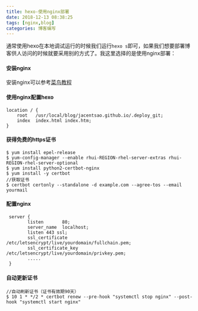 ```yaml
---
title: hexo-使用nginx部署
date: 2018-12-13 08:38:25
tags: [nginx,blog]
categories: 博客编写
---
```


通常使用hexo在本地调试运行的时候我们运行`hexo s`即可，如果我们想要部署博客供人访问的时候就要采用别的方式了。我这里选择的是使用nginx部署：


#### 安装nginx

安装nginx可以参考[菜鸟教程](http://www.runoob.com/linux/nginx-install-setup.html)

#### 使用nginx配置hexo

``` nginx
location / {
    root   /usr/local/blog/jacentsao.github.io/.deploy_git;
    index  index.html index.htm;
}
```

#### 获得免费的https证书

```shell
$ yum install epel-release
$ yum-config-manager --enable rhui-REGION-rhel-server-extras rhui-REGION-rhel-server-optional
$ yum install python2-certbot-nginx
$ yum install -y certbot
//获取证书
$ certbot certonly --standalone -d example.com --agree-tos --email yourmail
```

#### 配置nginx

```nginx
 server {
        listen       80;
        server_name  localhost;
        listen 443 ssl;
        ssl_certificate /etc/letsencrypt/live/yourdomain/fullchain.pem;
        ssl_certificate_key /etc/letsencrypt/live/yourdomain/privkey.pem;
        .....
 }       
```



#### 自动更新证书

```shell
//自动刷新证书（证书有效期90天）
$ 10 1 * */2 * certbot renew --pre-hook "systemctl stop nginx" --post-hook "systemctl start nginx" 
```